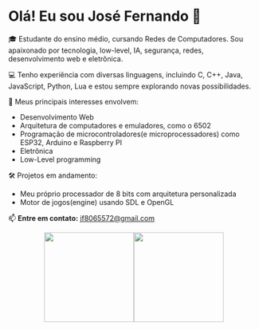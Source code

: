 # Olá! Eu sou José Fernando 👋

🎓 Estudante do ensino médio, cursando Redes de Computadores. Sou apaixonado por tecnologia, low-level, IA, segurança, redes, desenvolvimento web e eletrônica.

💻 Tenho experiência com diversas linguagens, incluindo C, C++, Java, JavaScript, Python, Lua e estou sempre explorando novas possibilidades.

🚀 Meus principais interesses envolvem:

- Desenvolvimento Web
- Arquitetura de computadores e emuladores, como o 6502
- Programação de microcontroladores(e microprocessadores) como ESP32, Arduino e Raspberry PI
- Eletrônica
- Low-Level programming

🛠️ Projetos em andamento:
- Meu próprio processador de 8 bits com arquitetura personalizada
- Motor de jogos(engine) usando SDL e OpenGL

📫 **Entre em contato:** jf8065572@gmail.com

<div style="display: flex; justify-content: center; flex-wrap: wrap;">
  <a href="https://github.com/Fernando8796">
    <img loading="lazy" height="180em" src="https://github-readme-stats.vercel.app/api?username=Fernando8796&hide=stars&show_icons=true&theme=react"/>
  </a>
  <a href="https://github.com/Fernando8796">
    <img loading="lazy" height="180em" src="https://github-readme-stats.vercel.app/api/top-langs/?username=Fernando8796&layout=compact&langs_count=5&theme=react"/>
  </a>
</div>
